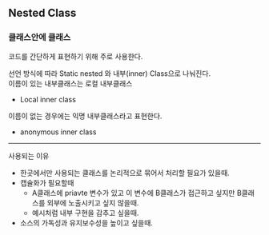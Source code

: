 ## Nested Class
### 클래스안에 클래스 


코드를 간단하게 표현하기 위해 주로 사용한다.

선언 방식에 따라 Static nested 와 내부(inner) Class으로 나눠진다. <br>
이름이 있는 내부클래스는 로컬 내부클래스<br>
- Local inner class

이름이 없는 경우에는 익명 내부클래스라고 표현한다.
- anonymous inner  class


---

사용되는 이유
- 한곳에서만 사용되는 클래스를 논리적으로 묶어서 처리할 필요가 있을때.
- 캡슐화가 필요할때
  - A클래스에 priavte 변수가 있고 이 변수에 B클래스가 접근하고 싶지만 B클래스를 외부에 노출시키고 싶지 않을때.
  - 예시처럼 내부 구현을 감추고 싶을때.
- 소스의 가독성과 유지보수성을 높이고 싶을때.

